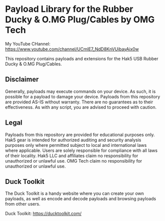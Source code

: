 # Payload Library for the Rubber Ducky & O.MG Plug/Cables by OMG Tech
My YouTube CHannel: https://www.youtube.com/channel/UCmIE7_NdD8KnVUibayAix0w

This repository contains payloads and extensions for the Hak5 USB Rubber Ducky & O.MG Plug/Cables.

## Disclaimer
Generally, payloads may execute commands on your device. As such, it is possible for a payload to damage your device. Payloads from this repository are provided AS-IS without warranty. There are no guarantees as to their effectiveness. As with any script, you are advised to proceed with caution.

## Legal
Payloads from this repository are provided for educational purposes only.  Hak5 gear is intended for authorized auditing and security analysis purposes only where permitted subject to local and international laws where applicable. Users are solely responsible for compliance with all laws of their locality. Hak5 LLC and affiliates claim no responsibility for unauthorized or unlawful use. OMG Tech claim no responsibility for unauthorized or unlawful use.

## Duck Toolkit
The Duck Toolkit is a handy website where you can create your own payloads, as well as encode and decode payloads and browsing payloads from other users.

Duck Toolkit: https://ducktoolkit.com/

